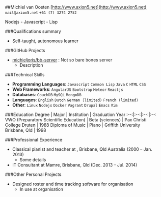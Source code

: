 ##Michiel van Oosten
[http://www.axion5.net](http://www.axion5.net) `mail@axion5.net` `+61 (7) 3274 2752`

Nodejs - Javascript - Lisp

###Qualifications summary
* Self-taught, autonomous learner

###GitHub Projects
* [michieljoris/bb-server](http://github.com/michieljoris/bb-server) : Not so bare bones server
    - Description

###Technical Skills
* **Programming Languages**: `Javascript` `Common Lisp` `Java` `C` `HTML` `CSS` 
* **Web Frameworks**: `AngularJS` `Bootstrap` `Meteor` `Reactjs` 
* **Databases**: `CouchDB` `MySQL` `MongoDB` 
* **Languages**: `English` `Dutch` `German (limited)` `French (limited)` 
* **Other**: `Linux` `Nodejs` `Docker` `Vagrant` `Drupal` `Emacs` `Vim` 

###Education
Degree | Major | Institution | Graduation Year
:--:|:--:|:--:|:--:
VWO (Preparatory Scientific Education) | Beta (sciences) | Pax Christi College Druten | 1988
Diploma of Music | Piano | Griffith University Brisbane, Qld | 1998


###Professional Experience
* Classical pianist and teacher at , Brisbane, Qld Australia (2000 – Jan. 2013)
    - Some details
* IT Consultant at Mamre, Brisbane, Qld (Dec. 2013 – Jul. 2014)

###Other Personal Projects
* Designed roster and time tracking software for organisation
    - In use at organisation







